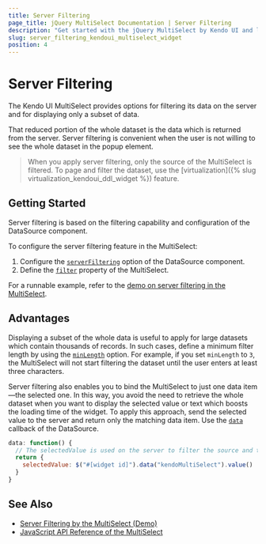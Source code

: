 ```yaml
---
title: Server Filtering
page_title: jQuery MultiSelect Documentation | Server Filtering
description: "Get started with the jQuery MultiSelect by Kendo UI and learn how to filter its data on the server."
slug: server_filtering_kendoui_multiselect_widget
position: 4
---
```


# Server Filtering

The Kendo UI MultiSelect provides options for filtering its data on the server and for displaying only a subset of data.

That reduced portion of the whole dataset is the data which is returned from the server. Server filtering is convenient when the user is not willing to see the whole dataset in the popup element.

> When you apply server filtering, only the source of the MultiSelect is filtered. To page and filter the dataset, use the [virtualization]({% slug virtualization_kendoui_ddl_widget %}) feature.

## Getting Started

Server filtering is based on the filtering capability and configuration of the DataSource component.

To configure the server filtering feature in the MultiSelect:

1. Configure the [`serverFiltering`](/api/javascript/data/datasource/configuration/serverfiltering) option of the DataSource component.
1. Define the [`filter`](/api/javascript/ui/multiselect/configuration/filter) property of the MultiSelect.

For a runnable example, refer to the [demo on server filtering in the MultiSelect](https://demos.telerik.com/kendo-ui/multiselect/serverfiltering).

## Advantages

Displaying a subset of the whole data is useful to apply for large datasets which contain thousands of records. In such cases, define a minimum filter length by using the [`minLength`](/api/javascript/ui/multiselect/configuration/minlength) option. For example, if you set `minLength` to `3`, the MultiSelect will not start filtering the dataset until the user enters at least three characters.

Server filtering also enables you to bind the MultiSelect to just one data item&mdash;the selected one. In this way, you avoid the need to retrieve the whole dataset when you want to display the selected value or text which boosts the loading time of the widget. To apply this approach, send the selected value to the server and return only the matching data item. Use the [`data`](/api/javascript/data/datasource/configuration/transport.read.data) callback of the DataSource.

```javascript
data: function() {
  // The selectedValue is used on the server to filter the source and to return only the matching data item.
  return {
    selectedValue: $("#[widget id]").data("kendoMultiSelect").value()
  }
}
```

## See Also

* [Server Filtering by the MultiSelect (Demo)](https://demos.telerik.com/kendo-ui/multiselect/serverfiltering)
* [JavaScript API Reference of the MultiSelect](/api/javascript/ui/multiselect)
